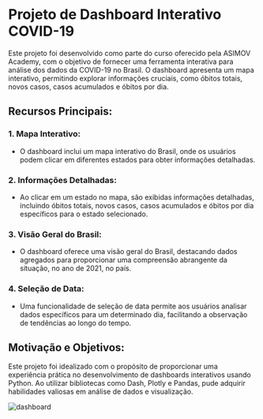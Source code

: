 # Projeto de Dashboard Interativo COVID-19

Este projeto foi desenvolvido como parte do curso oferecido pela ASIMOV Academy, com o objetivo de fornecer uma ferramenta interativa para análise dos dados da COVID-19 no Brasil. O dashboard apresenta um mapa interativo, permitindo explorar informações cruciais, como óbitos totais, novos casos, casos acumulados e óbitos por dia.

## **Recursos Principais:**

### 1. **Mapa Interativo:**
   - O dashboard inclui um mapa interativo do Brasil, onde os usuários podem clicar em diferentes estados para obter informações detalhadas.

### 2. **Informações Detalhadas:**
   - Ao clicar em um estado no mapa, são exibidas informações detalhadas, incluindo óbitos totais, novos casos, casos acumulados e óbitos por dia específicos para o estado selecionado.

### 3. **Visão Geral do Brasil:**
   - O dashboard oferece uma visão geral do Brasil, destacando dados agregados para proporcionar uma compreensão abrangente da situação, no ano de 2021, no país.

### 4. **Seleção de Data:**
   - Uma funcionalidade de seleção de data permite aos usuários analisar dados específicos para um determinado dia, facilitando a observação de tendências ao longo do tempo.

## **Motivação e Objetivos:**
Este projeto foi idealizado com o propósito de proporcionar uma experiência prática no desenvolvimento de dashboards interativos usando Python. Ao utilizar bibliotecas como Dash, Plotly e Pandas, pude adquirir habilidades valiosas em análise de dados e visualização.

![dashboard](https://github.com/lucas-sacchi/Dashboard-COVID19/assets/77127729/6ea05aad-317c-48bf-8caa-5aeaad810dc6)
